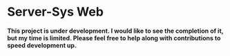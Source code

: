 # Server-Sys Web
**This project is under development. I would like to see the completion of it, but my time is limited. Please feel free to help along with contributions to speed development up.**
